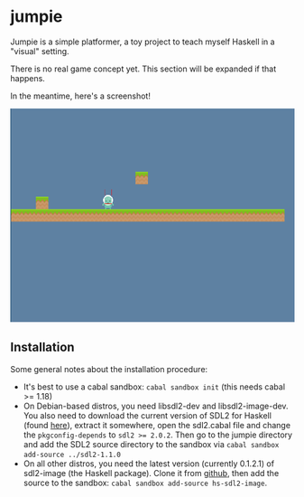 jumpie
======

Jumpie is a simple platformer, a toy project to teach myself Haskell in a "visual" setting.

There is no real game concept yet. This section will be expanded if that happens.

In the meantime, here's a screenshot!

![Screenshot](https://raw.githubusercontent.com/pmiddend/jumpie/master/doc/screenie0_0_1_0.png)

Installation
------------

Some general notes about the installation procedure:

  - It's best to use a cabal sandbox: `cabal sandbox init` (this needs cabal >= 1.18)
  - On Debian-based distros, you need libsdl2-dev and libsdl2-image-dev. You also need to download the current version of SDL2 for Haskell (found [here](http://hackage.haskell.org/package/sdl2-1.1.0/sdl2-1.1.0.tar.gz)), extract it somewhere, open the sdl2.cabal file and change the `pkgconfig-depends` to `sdl2 >= 2.0.2`. Then go to the jumpie directory and add the SDL2 source directory to the sandbox via `cabal sandbox add-source ../sdl2-1.1.0`
  - On all other distros, you need the latest version (currently 0.1.2.1) of sdl2-image (the Haskell package). Clone it from [github](https://github.com/ccll/hs-sdl2-image), then add the source to the sandbox: `cabal sandbox add-source hs-sdl2-image`.

